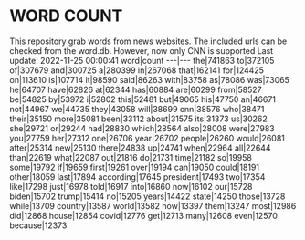 # WORD COUNT
This repository grab words from news websites. The included urls can be checked from the word.db.
However, now only CNN is supported
Last update: 2022-11-25 00:00:41
word|count
---|---
the|741863
to|372105
of|307679
and|300725
a|280399
in|267068
that|162141
for|124425
on|113610
is|107714
it|98590
said|86263
with|83758
as|78086
was|73065
he|64707
have|62826
at|62344
has|60884
are|60299
from|58527
be|54825
by|53972
i|52802
this|52481
but|49065
his|47750
an|46671
not|44967
we|44735
they|43058
will|38699
cnn|38576
who|38471
their|35150
more|35081
been|33112
about|31575
its|31373
us|30262
she|29721
or|29244
had|28830
which|28564
also|28008
were|27983
you|27759
her|27312
one|26706
year|26702
people|26260
would|26081
after|25314
new|25130
there|24838
up|24741
when|22964
all|22644
than|22619
what|22087
out|21816
do|21731
time|21182
so|19958
some|19792
if|19659
first|19261
over|19194
can|19050
could|18191
other|18059
last|17894
according|17645
president|17493
two|17354
like|17298
just|16978
told|16917
into|16860
now|16102
our|15728
biden|15702
trump|15414
no|15205
years|14422
state|14250
those|13728
while|13709
country|13587
world|13582
how|13397
them|13247
most|12986
did|12868
house|12854
covid|12776
get|12713
many|12608
even|12570
because|12373
